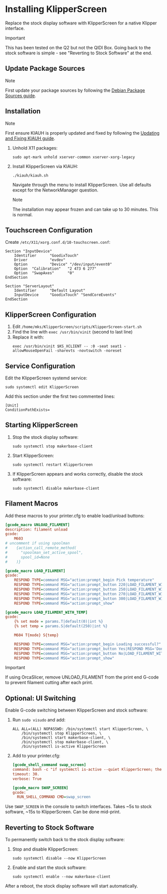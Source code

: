 # Installing KlipperScreen

Replace the stock display software with KlipperScreen for a native Klipper interface.

> [!IMPORTANT]
> This has been tested on the Q2 but not the QIDI Box. Going back to the stock software is simple - see "Reverting to Stock Software" at the end.

## Update Package Sources

> [!NOTE]
> First update your package sources by following the [Debian Package Sources guide](../debian-package-sources/README.md).

## Installation

> [!NOTE]
> First ensure KIAUH is properly updated and fixed by following the [Updating and Fixing KIAUH guide](../kiauh-update-and-fix/README.md).

1. Unhold X11 packages:

   ```
   sudo apt-mark unhold xserver-common xserver-xorg-legacy
   ```

2. Install KlipperScreen via KIAUH:

   ```
   ./kiauh/kiauh.sh
   ```

   Navigate through the menu to install KlipperScreen. Use all defaults except for the NetworkManager question.

   > [!NOTE]
   > The installation may appear frozen and can take up to 30 minutes. This is normal.

## Touchscreen Configuration

Create `/etc/X11/xorg.conf.d/10-touchscreen.conf`:

```
Section "InputDevice"
    Identifier      "GoodixTouch"
    Driver          "evdev"
    Option          "Device" "/dev/input/event0"
    Option  "Calibration"   "2 473 6 277"
    Option  "SwapAxes"      "0"
EndSection

Section "ServerLayout"
    Identifier      "Default Layout"
    InputDevice     "GoodixTouch" "SendCoreEvents"
EndSection
```

## KlipperScreen Configuration

1. Edit `/home/mks/KlipperScreen/scripts/KlipperScreen-start.sh`
2. Find the line with `exec /usr/bin/xinit` (second to last line)
3. Replace it with:
   ```
   exec /usr/bin/xinit $KS_XCLIENT -- :0 -seat seat1 -allowMouseOpenFail -sharevts -novtswitch -noreset
   ```

## Service Configuration

Edit the KlipperScreen systemd service:

```
sudo systemctl edit KlipperScreen
```

Add this section under the first two commented lines:

```
[Unit]
ConditionPathExists=
```

## Starting KlipperScreen

1. Stop the stock display software:

   ```
   sudo systemctl stop makerbase-client
   ```

2. Start KlipperScreen:

   ```
   sudo systemctl restart KlipperScreen
   ```

3. If KlipperScreen appears and works correctly, disable the stock software:
   ```
   sudo systemctl disable makerbase-client
   ```

## Filament Macros

Add these macros to your printer.cfg to enable load/unload buttons:

```ini
[gcode_macro UNLOAD_FILAMENT]
description: filament unload
gcode:
    M603
# uncomment if using spoolman
#    {action_call_remote_method(
#      "spoolman_set_active_spool",
#      spool_id=None
#    )}

[gcode_macro LOAD_FILAMENT]
gcode:
    RESPOND TYPE=command MSG="action:prompt_begin Pick temperature"
    RESPOND TYPE=command MSG="action:prompt_button 220|LOAD_FILAMENT_WITH_TEMP S=220|primary"
    RESPOND TYPE=command MSG="action:prompt_button 250|LOAD_FILAMENT_WITH_TEMP S=250|primary"
    RESPOND TYPE=command MSG="action:prompt_button 270|LOAD_FILAMENT_WITH_TEMP S=270|primary"
    RESPOND TYPE=command MSG="action:prompt_button 300|LOAD_FILAMENT_WITH_TEMP S=300|primary"
    RESPOND TYPE=command MSG="action:prompt_show"

[gcode_macro LOAD_FILAMENT_WITH_TEMP]
gcode:
    {% set mode = params.T|default(0)|int %}
    {% set temp = params.S|default(250)|int %}

    M604 T{mode} S{temp}

    RESPOND TYPE=command MSG="action:prompt_begin Loading successful?"
    RESPOND TYPE=command MSG="action:prompt_button Yes|RESPOND MSG='Done loading.'|primary"
    RESPOND TYPE=command MSG="action:prompt_button No|LOAD_FILAMENT_WITH_TEMP T=1 S={temp}|error"
    RESPOND TYPE=command MSG="action:prompt_show"
```

> [!IMPORTANT]
> If using OrcaSlicer, remove UNLOAD_FILAMENT from the print end G-code to prevent filament cutting after each print.

## Optional: UI Switching

Enable G-code switching between KlipperScreen and stock software:

1. Run `sudo visudo` and add:

   ```
   ALL ALL=(ALL) NOPASSWD: /bin/systemctl start KlipperScreen, \
       /bin/systemctl stop KlipperScreen, \
       /bin/systemctl start makerbase-client, \
       /bin/systemctl stop makerbase-client, \
       /bin/systemctl is-active KlipperScreen
   ```

2. Add to your printer.cfg:

   ```ini
   [gcode_shell_command swap_screen]
   command: bash -c "if systemctl is-active --quiet KlipperScreen; then sudo systemctl stop KlipperScreen && sudo systemctl start makerbase-client; else sudo systemctl stop makerbase-client && sudo systemctl start KlipperScreen; fi"
   timeout: 30.
   verbose: True

   [gcode_macro SWAP_SCREEN]
   gcode:
     RUN_SHELL_COMMAND CMD=swap_screen
   ```

Use `SWAP_SCREEN` in the console to switch interfaces. Takes ~5s to stock software, ~15s to KlipperScreen. Can be done mid-print.

## Reverting to Stock Software

To permanently switch back to the stock display software:

1. Stop and disable KlipperScreen:

   ```
   sudo systemctl disable --now KlipperScreen
   ```

2. Enable and start the stock software:
   ```
   sudo systemctl enable --now makerbase-client
   ```

After a reboot, the stock display software will start automatically.
